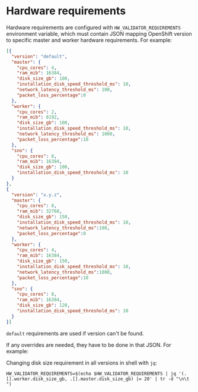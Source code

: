 # Hardware requirements

Hardware requirements are configured with `HW_VALIDATOR_REQUIREMENTS` environment variable, which must contain JSON mapping OpenShift version to specific master and worker hardware requirements.
For example:
```json
[{
  "version": "default",
  "master": {
    "cpu_cores": 4,
    "ram_mib": 16384,
    "disk_size_gb": 100,
    "installation_disk_speed_threshold_ms": 10,
    "network_latency_threshold_ms": 100,
    "packet_loss_percentage":0
  },
  "worker": {
    "cpu_cores": 2,
    "ram_mib": 8192,
    "disk_size_gb": 100,
    "installation_disk_speed_threshold_ms": 10,
    "network_latency_threshold_ms": 1000,
    "packet_loss_percentage":10
  },
  "sno": {
    "cpu_cores": 8,
    "ram_mib": 16384,
    "disk_size_gb": 100,
    "installation_disk_speed_threshold_ms": 10
  }
},
{
  "version": "x.y.z",
  "master": {
    "cpu_cores": 8,
    "ram_mib": 32768,
    "disk_size_gb": 150,
    "installation_disk_speed_threshold_ms": 10,
    "network_latency_threshold_ms":100,
    "packet_loss_percentage":0
  },
  "worker": {
    "cpu_cores": 4,
    "ram_mib": 16384,
    "disk_size_gb": 150,
    "installation_disk_speed_threshold_ms": 10,
    "network_latency_threshold_ms":1000,
    "packet_loss_percentage":10
  },
  "sno": {
    "cpu_cores": 8,
    "ram_mib": 16384,
    "disk_size_gb": 120,
    "installation_disk_speed_threshold_ms": 10
  }
}]
```

`default` requirements are used if version can't be found.

If any overrides are needed, they have to be done in that JSON. For example:

Changing disk size requirement in all versions in shell with `jq`:
```shell
HW_VALIDATOR_REQUIREMENTS=$(echo $HW_VALIDATOR_REQUIREMENTS | jq '(.[].worker.disk_size_gb, .[].master.disk_size_gb) |= 20' | tr -d "\n\t ")

```
